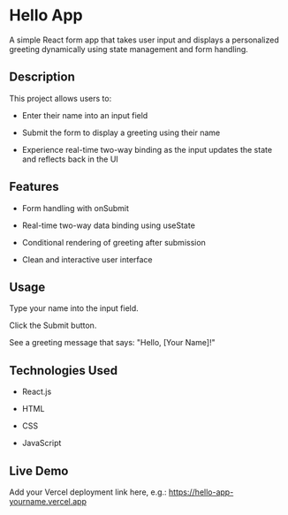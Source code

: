 # Hello App
A simple React form app that takes user input and displays a personalized greeting dynamically using state management and form handling.

## Description
This project allows users to:

- Enter their name into an input field

- Submit the form to display a greeting using their name

- Experience real-time two-way binding as the input updates the state and reflects back in the UI

## Features
- Form handling with onSubmit

- Real-time two-way data binding using useState

- Conditional rendering of greeting after submission

- Clean and interactive user interface

## Usage
Type your name into the input field.

Click the Submit button.

See a greeting message that says:
"Hello, [Your Name]!"

## Technologies Used
- React.js

- HTML

- CSS

- JavaScript

## Live Demo

Add your Vercel deployment link here, e.g.:
https://hello-app-yourname.vercel.app
